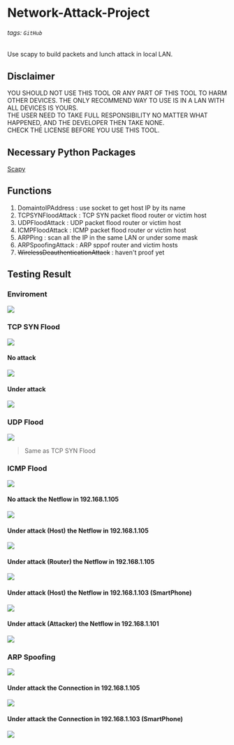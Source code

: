 # Network-Attack-Project

###### tags: `GitHub`

Use scapy to build packets and lunch attack in local LAN.

## Disclaimer

YOU SHOULD NOT USE THIS TOOL OR ANY PART OF THIS TOOL TO HARM OTHER DEVICES. THE ONLY RECOMMEND WAY TO USE IS IN A LAN WITH ALL DEVICES IS YOURS. \
THE USER NEED TO TAKE FULL RESPONSIBILITY NO MATTER WHAT HAPPENED, AND THE DEVELOPER THEN TAKE NONE. \
CHECK THE LICENSE BEFORE YOU USE THIS TOOL.

## Necessary Python Packages

[Scapy](https://scapy.readthedocs.io/en/latest)

## Functions

1. DomaintoIPAddress : use socket to get host IP by its name
2. TCPSYNFloodAttack : TCP SYN packet flood router or victim host
3. UDPFloodAttack : UDP packet flood router or victim host
4. ICMPFloodAttack : ICMP packet flood router or victim host
5. ARPPing : scan all the IP in the same LAN or under some mask
6. ARPSpoofingAttack : ARP sppof router and victim hosts
7. ~~WirelessDeauthenticationAttack~~ : haven't proof yet

## Testing Result

### Enviroment

![](https://i.imgur.com/pDcjI3B.png)

### TCP SYN Flood

![](https://i.imgur.com/NE1FzPY.png)

#### No attack

![](https://i.imgur.com/v9zdkgX.png)

#### Under attack

![](https://i.imgur.com/lNaLfix.png)

### UDP Flood

![](https://i.imgur.com/rvib8pL.png)

> Same as TCP SYN Flood

### ICMP Flood

![](https://i.imgur.com/KVvknuZ.png)

#### No attack the Netflow in 192.168.1.105

![](https://i.imgur.com/au2h1T4.png)

#### Under attack (Host) the Netflow in 192.168.1.105

![](https://i.imgur.com/iE32pSv.png)

#### Under attack (Router) the Netflow in 192.168.1.105

![](https://i.imgur.com/BEILBKt.png)

#### Under attack (Host) the Netflow in 192.168.1.103 (SmartPhone)

![](https://i.imgur.com/tUuIw6n.png)

#### Under attack (Attacker) the Netflow in 192.168.1.101

![](https://i.imgur.com/Xc4hW04.png)

### ARP Spoofing

![](https://i.imgur.com/NXzbtYb.png)

#### Under attack the Connection in 192.168.1.105

![](https://i.imgur.com/qbV1Jzn.png)

#### Under attack the Connection in  192.168.1.103 (SmartPhone)

![](https://i.imgur.com/nYCxaoZ.png)
